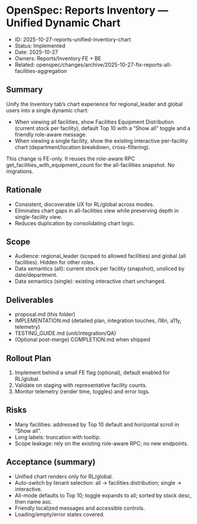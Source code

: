 # OpenSpec: Reports Inventory — Unified Dynamic Chart

- ID: 2025-10-27-reports-unified-inventory-chart
- Status: Implemented
- Date: 2025-10-27
- Owners: Reports/Inventory FE + BE
- Related: openspec/changes/archive/2025-10-27-fix-reports-all-facilities-aggregation

## Summary
Unify the Inventory tab’s chart experience for regional_leader and global users into a single dynamic chart:
- When viewing all facilities, show Facilities Equipment Distribution (current stock per facility), default Top 10 with a “Show all” toggle and a friendly role-aware message.
- When viewing a single facility, show the existing interactive per-facility chart (department/location breakdown, cross-filtering).

This change is FE-only. It reuses the role-aware RPC get_facilities_with_equipment_count for the all-facilities snapshot. No migrations.

## Rationale
- Consistent, discoverable UX for RL/global across modes.
- Eliminates chart gaps in all-facilities view while preserving depth in single-facility view.
- Reduces duplication by consolidating chart logic.

## Scope
- Audience: regional_leader (scoped to allowed facilities) and global (all facilities). Hidden for other roles.
- Data semantics (all): current stock per facility (snapshot), unsliced by date/department.
- Data semantics (single): existing interactive chart unchanged.

## Deliverables
- proposal.md (this folder)
- IMPLEMENTATION.md (detailed plan, integration touches, i18n, a11y, telemetry)
- TESTING_GUIDE.md (unit/integration/QA)
- (Optional post-merge) COMPLETION.md when shipped

## Rollout Plan
1) Implement behind a small FE flag (optional), default enabled for RL/global.
2) Validate on staging with representative facility counts.
3) Monitor telemetry (render time, toggles) and error logs.

## Risks
- Many facilities: addressed by Top 10 default and horizontal scroll in “Show all”.
- Long labels: truncation with tooltip.
- Scope leakage: rely on the existing role-aware RPC; no new endpoints.

## Acceptance (summary)
- Unified chart renders only for RL/global.
- Auto-switch by tenant selection: all → facilities distribution; single → interactive.
- All-mode defaults to Top 10; toggle expands to all; sorted by stock desc, then name asc.
- Friendly localized messages and accessible controls.
- Loading/empty/error states covered.
